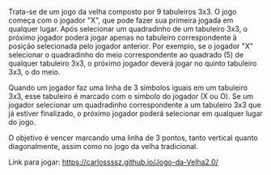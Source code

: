 Trata-se de um jogo da velha composto por 9 tabuleiros 3x3. O jogo começa com o jogador "X", que pode fazer sua primeira jogada em qualquer lugar. Após selecionar um quadradinho de um tabuleiro 3x3, o próximo jogador poderá jogar apenas no tabuleiro correspondente à posição selecionada pelo jogador anterior. Por exemplo, se o jogador "X" selecionar o quadradinho do meio correspondente ao quadrado (5) de qualquer tabuleiro 3x3, o próximo jogador deverá jogar no quinto tabuleiro 3x3, o do meio.

Quando um jogador faz uma linha de 3 símbolos iguais em um tabuleiro 3x3, esse tabuleiro é marcado com o símbolo do jogador (X ou O). Se um jogador selecionar um quadradinho correspondente a um tabuleiro 3x3 que já estiver finalizado, o próximo jogador poderá selecionar em qualquer lugar do jogo.

O objetivo é vencer marcando uma linha de 3 pontos, tanto vertical quanto diagonalmente, assim como no jogo da velha tradicional.

Link para jogar: https://carlossssz.github.io/Jogo-da-Velha2.0/
